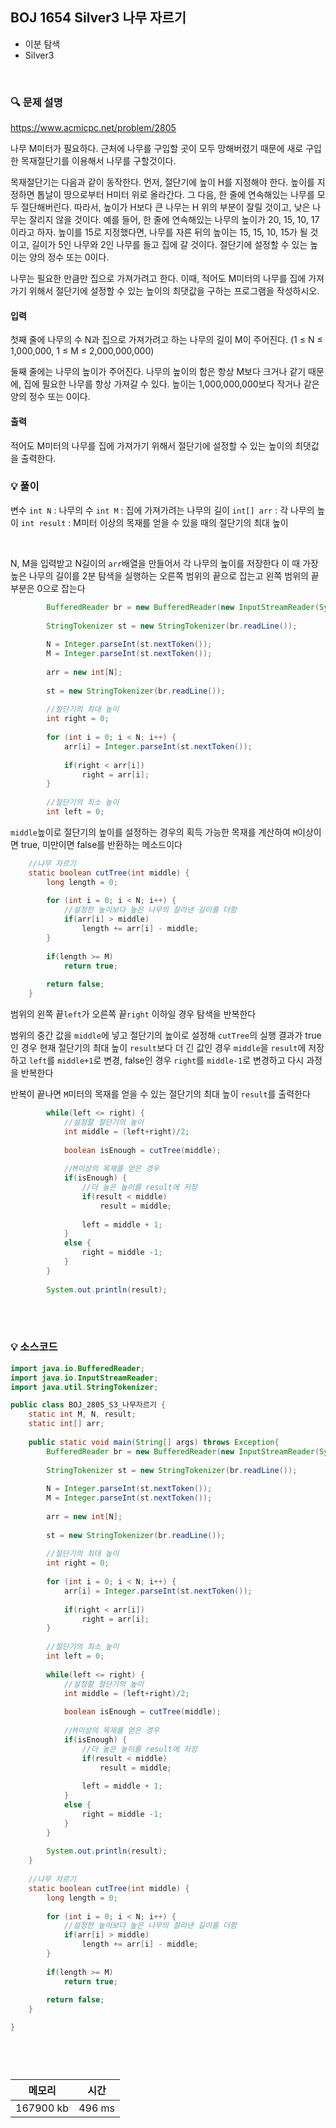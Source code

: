 ## BOJ 1654 Silver3 나무 자르기
- 이분 탐색
- Silver3

<br>


### 🔍 문제 설명
https://www.acmicpc.net/problem/2805

나무 M미터가 필요하다. 근처에 나무를 구입할 곳이 모두 망해버렸기 때문에 새로 구입한 목재절단기를 이용해서 나무를 구할것이다.

목재절단기는 다음과 같이 동작한다. 먼저, 절단기에 높이 H를 지정해야 한다. 높이를 지정하면 톱날이 땅으로부터 H미터 위로 올라간다. 그 다음, 한 줄에 연속해있는 나무를 모두 절단해버린다. 따라서, 높이가 H보다 큰 나무는 H 위의 부분이 잘릴 것이고, 낮은 나무는 잘리지 않을 것이다. 예를 들어, 한 줄에 연속해있는 나무의 높이가 20, 15, 10, 17이라고 하자. 높이를 15로 지정했다면, 나무를 자른 뒤의 높이는 15, 15, 10, 15가 될 것이고, 길이가 5인 나무와 2인 나무를 들고 집에 갈 것이다. 절단기에 설정할 수 있는 높이는 양의 정수 또는 0이다.

나무는 필요한 만큼만 집으로 가져가려고 한다. 이때, 적어도 M미터의 나무를 집에 가져가기 위해서 절단기에 설정할 수 있는 높이의 최댓값을 구하는 프로그램을 작성하시오.


#### 입력
첫째 줄에 나무의 수 N과 집으로 가져가려고 하는 나무의 길이 M이 주어진다. (1 ≤ N ≤ 1,000,000, 1 ≤ M ≤ 2,000,000,000)

둘째 줄에는 나무의 높이가 주어진다. 나무의 높이의 합은 항상 M보다 크거나 같기 때문에, 집에 필요한 나무를 항상 가져갈 수 있다. 높이는 1,000,000,000보다 작거나 같은 양의 정수 또는 0이다.

#### 출력
적어도 M미터의 나무를 집에 가져가기 위해서 절단기에 설정할 수 있는 높이의 최댓값을 출력한다.

###  💡 풀이

변수
`int N` : 나무의 수
`int M` : 집에 가져가려는 나무의 길이
`int[] arr` : 각 나무의 높이
`int result` : M미터 이상의 목재를 얻을 수 있을 때의 절단기의 최대 높이


<br>

N, M을 입력받고 N길이의 `arr`배열을 만들어서 각 나무의 높이를 저장한다
이 때 가장 높은 나무의 길이를 2분 탐색을 실행하는 오른쪽 범위의 끝으로 잡는고 왼쪽 범위의 끝 부분은 0으로 잡는다

```java
		BufferedReader br = new BufferedReader(new InputStreamReader(System.in));
		
		StringTokenizer st = new StringTokenizer(br.readLine());
		
		N = Integer.parseInt(st.nextToken());
		M = Integer.parseInt(st.nextToken());
		
		arr = new int[N];
		
		st = new StringTokenizer(br.readLine());
		
		//절단기의 최대 높이
		int right = 0;
		
		for (int i = 0; i < N; i++) {
			arr[i] = Integer.parseInt(st.nextToken());
			
			if(right < arr[i])
				right = arr[i];
		}
		
		//절단기의 최소 높이
		int left = 0;
```

`middle`높이로 절단기의 높이를 설정하는 경우의 획득 가능한 목재를 계산하여 `M`이상이면 true, 미만이면 false를 반환하는 메소드이다

```java
	//나무 자르기
	static boolean cutTree(int middle) {
		long length = 0;
		
		for (int i = 0; i < N; i++) {
			//설정한 높이보다 높은 나무의 잘라낸 길이를 더함
			if(arr[i] > middle)
				length += arr[i] - middle;
		}
		
		if(length >= M)
			return true;
		
		return false;
	}
```

범위의 왼쪽 끝`left`가 오른쪽 끝`right` 이하일 경우 탐색을 반복한다

범위의 중간 값을 `middle`에 넣고 절단기의 높이로 설정해 `cutTree`의 실행 결과가 true인 경우 현재 절단기의 최대 높이 `result`보다 더 긴 값인 경우 `middle`을 `result`에 저장하고 `left`를 `middle+1`로 변경, false인 경우 `right`를 `middle-1`로 변경하고 다시 과정을 반복한다

반복이 끝나면 `M`미터의 목재를 얻을 수 있는 절단기의 최대 높이 `result`를 출력한다

```java
		while(left <= right) {
			//설정할 절단기의 높이
			int middle = (left+right)/2;
			
			boolean isEnough = cutTree(middle);
			
			//M이상의 목재를 얻은 경우
			if(isEnough) {
				//더 높은 높이를 result에 저장
				if(result < middle)
					result = middle;
				
				left = middle + 1; 
			}
			else {
				right = middle -1;
			}
		}
		
		System.out.println(result);
```



<br><br>

###  💡 소스코드
```java
import java.io.BufferedReader;
import java.io.InputStreamReader;
import java.util.StringTokenizer;

public class BOJ_2805_S3_나무자르기 {
	static int M, N, result;
	static int[] arr;
	
	public static void main(String[] args) throws Exception{
		BufferedReader br = new BufferedReader(new InputStreamReader(System.in));
		
		StringTokenizer st = new StringTokenizer(br.readLine());
		
		N = Integer.parseInt(st.nextToken());
		M = Integer.parseInt(st.nextToken());
		
		arr = new int[N];
		
		st = new StringTokenizer(br.readLine());
		
		//절단기의 최대 높이
		int right = 0;
		
		for (int i = 0; i < N; i++) {
			arr[i] = Integer.parseInt(st.nextToken());
			
			if(right < arr[i])
				right = arr[i];
		}
		
		//절단기의 최소 높이
		int left = 0;
		
		while(left <= right) {
			//설정할 절단기의 높이
			int middle = (left+right)/2;
			
			boolean isEnough = cutTree(middle);
			
			//M이상의 목재를 얻은 경우
			if(isEnough) {
				//더 높은 높이를 result에 저장
				if(result < middle)
					result = middle;
				
				left = middle + 1; 
			}
			else {
				right = middle -1;
			}
		}
		
		System.out.println(result);
	}
	
	//나무 자르기
	static boolean cutTree(int middle) {
		long length = 0;
		
		for (int i = 0; i < N; i++) {
			//설정한 높이보다 높은 나무의 잘라낸 길이를 더함
			if(arr[i] > middle)
				length += arr[i] - middle;
		}
		
		if(length >= M)
			return true;
		
		return false;
	}

}




```


<br>

메모리|시간
--|--
167900 kb|496 ms
